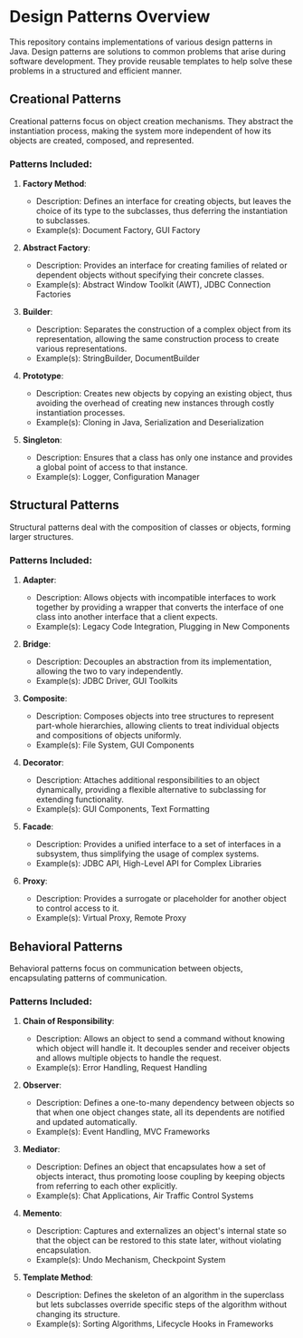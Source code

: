 # Design Patterns Overview

This repository contains implementations of various design patterns in Java. Design patterns are solutions to common problems that arise during software development. They provide reusable templates to help solve these problems in a structured and efficient manner.

## Creational Patterns

Creational patterns focus on object creation mechanisms. They abstract the instantiation process, making the system more independent of how its objects are created, composed, and represented.

### Patterns Included:
1. **Factory Method**: 
   - Description: Defines an interface for creating objects, but leaves the choice of its type to the subclasses, thus deferring the instantiation to subclasses.
   - Example(s): Document Factory, GUI Factory

2. **Abstract Factory**:
   - Description: Provides an interface for creating families of related or dependent objects without specifying their concrete classes.
   - Example(s): Abstract Window Toolkit (AWT), JDBC Connection Factories

3. **Builder**:
   - Description: Separates the construction of a complex object from its representation, allowing the same construction process to create various representations.
   - Example(s): StringBuilder, DocumentBuilder

4. **Prototype**:
   - Description: Creates new objects by copying an existing object, thus avoiding the overhead of creating new instances through costly instantiation processes.
   - Example(s): Cloning in Java, Serialization and Deserialization

5. **Singleton**:
   - Description: Ensures that a class has only one instance and provides a global point of access to that instance.
   - Example(s): Logger, Configuration Manager

## Structural Patterns

Structural patterns deal with the composition of classes or objects, forming larger structures.

### Patterns Included:
1. **Adapter**:
   - Description: Allows objects with incompatible interfaces to work together by providing a wrapper that converts the interface of one class into another interface that a client expects.
   - Example(s): Legacy Code Integration, Plugging in New Components

2. **Bridge**:
   - Description: Decouples an abstraction from its implementation, allowing the two to vary independently.
   - Example(s): JDBC Driver, GUI Toolkits

3. **Composite**:
   - Description: Composes objects into tree structures to represent part-whole hierarchies, allowing clients to treat individual objects and compositions of objects uniformly.
   - Example(s): File System, GUI Components

4. **Decorator**:
   - Description: Attaches additional responsibilities to an object dynamically, providing a flexible alternative to subclassing for extending functionality.
   - Example(s): GUI Components, Text Formatting

5. **Facade**:
   - Description: Provides a unified interface to a set of interfaces in a subsystem, thus simplifying the usage of complex systems.
   - Example(s): JDBC API, High-Level API for Complex Libraries

6. **Proxy**:
   - Description: Provides a surrogate or placeholder for another object to control access to it.
   - Example(s): Virtual Proxy, Remote Proxy

## Behavioral Patterns

Behavioral patterns focus on communication between objects, encapsulating patterns of communication.

### Patterns Included:
1. **Chain of Responsibility**:
   - Description: Allows an object to send a command without knowing which object will handle it. It decouples sender and receiver objects and allows multiple objects to handle the request.
   - Example(s): Error Handling, Request Handling

2. **Observer**:
   - Description: Defines a one-to-many dependency between objects so that when one object changes state, all its dependents are notified and updated automatically.
   - Example(s): Event Handling, MVC Frameworks

3. **Mediator**:
   - Description: Defines an object that encapsulates how a set of objects interact, thus promoting loose coupling by keeping objects from referring to each other explicitly.
   - Example(s): Chat Applications, Air Traffic Control Systems

4. **Memento**:
   - Description: Captures and externalizes an object's internal state so that the object can be restored to this state later, without violating encapsulation.
   - Example(s): Undo Mechanism, Checkpoint System

5. **Template Method**:
   - Description: Defines the skeleton of an algorithm in the superclass but lets subclasses override specific steps of the algorithm without changing its structure.
   - Example(s): Sorting Algorithms, Lifecycle Hooks in Frameworks


